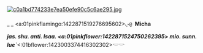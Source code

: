 [![c0a1bd774233e7ea50efe90c5c6ae295.jpg](https://i.postimg.cc/RCb5FRyn/c0a1bd774233e7ea50efe90c5c6ae295.jpg)](https://postimg.cc/V5MHZjYY)

_ _             <a:01pinkflamingo:1422871519276695602>◟༝`@ `__Micha__  
 *__jas. shu. anti. Isaa.  <a:01pinkflower:1422871524750262395> mio. sunn. lue`__*<:01bflower:1423003374416302302>𓎢𓎡